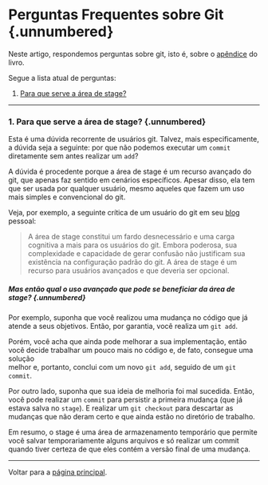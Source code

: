 # Perguntas Frequentes sobre Git {.unnumbered}

Neste artigo, respondemos perguntas sobre git, isto é, sobre 
o [apêndice](../capAp.html) do livro. 

Segue a lista atual de perguntas:

1. [Para que serve a área de stage?](#para-que-serve-a-%C3%A1rea-de-stage)


* * * 


### 1. Para que serve a área de stage? {.unnumbered}

Esta é uma dúvida recorrente de usuários git. Talvez, mais especificamente, 
a dúvida seja a seguinte: por que não podemos executar um `commit` 
diretamente sem antes realizar um `add`? 

A dúvida é procedente porque a área de stage é um recurso avançado do git, que 
apenas faz sentido em cenários específicos. Apesar disso, ela
tem que ser usada por qualquer usuário, mesmo aqueles que fazem um uso mais
simples e convencional do git.

Veja, por exemplo, a seguinte crítica de um usuário do git em seu 
[blog](https://gregoryszorc.com/blog/2017/12/11/high-level-problems-with-git-and-how-to-fix-them/) pessoal:

> A área de stage constitui um fardo desnecessário e uma carga 
cognitiva a mais para os usuários do git. Embora poderosa, sua complexidade 
e capacidade de gerar confusão não justificam sua existência na configuração 
padrão do git. A área de stage é um recurso para usuários avançados e que deveria
ser opcional.

##### Mas então qual o uso avançado que pode se beneficiar da área de stage? {.unnumbered}

Por exemplo, suponha que você realizou uma mudança no código que já atende a seus
objetivos. Então, por garantia, você realiza um `git add`. 

Porém, você acha que ainda pode melhorar a sua implementação, então você decide 
trabalhar um pouco mais no código e, de fato, consegue uma solução  
melhor e, portanto, conclui com um novo `git add`, seguido de um 
`git commit`. 

Por outro lado, suponha que sua ideia de melhoria foi mal sucedida. Então, você pode 
realizar um `commit` para persistir a primeira mudança (que já estava salva no 
`stage`). E realizar um `git checkout` para descartar as mudanças que 
não deram certo e que ainda estão no diretório de trabalho.

Em resumo, o stage é uma área de armazenamento temporário que permite você
salvar temporariamente alguns arquivos e só realizar um commit quando tiver 
certeza de que eles contém a versão final de uma mudança.

* * * 

Voltar para a [página principal](../index.html).
